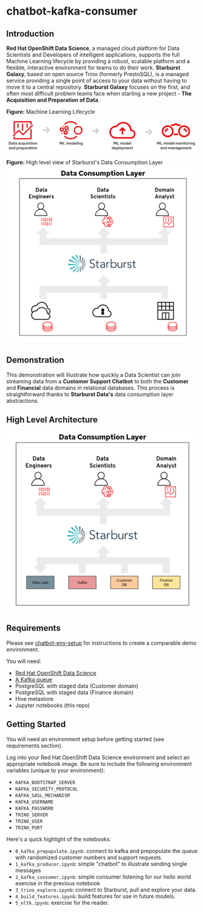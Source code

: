 # chatbot-kafka-consumer
## Introduction
**Red Hat OpenShift Data Science**, a managed cloud platform for Data Scientists
and Developers of intelligent applications, supports the full Machine Learning
lifecycle by providing a robust, scalable platform and a flexible, interactive
environment for teams to do their work. **Starburst Galaxy**, based on open
source Trino (formerly PrestoSQL), is a managed service providing a single point
of access to your data without having to move it to a central repository.
**Starburst Galaxy** focuses on the first, and often most difficult problem
teams face when starting a new project - **The Acquisition and Preparation of
Data**.

**Figure:** Machine Learning Lifecycle

![MLLC](support/ml-lifecycle-desktop.svg)

**Figure:** High level view of Starburst's Data Consumption Layer
![Consumption view](support/higher-level-arch.png)

## Demonstration
This demonstration will illustrate how quickly a Data Scientist can join
streaming data from a **Customer Support Chatbot** to both the **Customer** and
**Financial** data domains in relational databases. This process is
straightforward thanks to **Starburst Data's** data consumption layer
abstractions. 

## High Level Architecture 
![Data source view](support/high-level-arch.png)

## Requirements
Please see [chatbot-env-setup](https://github.com/keklundrh/chatbot-env-setup)
for instructions to create a comparable demo environment. 

You will need:
- [Red Hat OpenShift Data
  Science](https://www.redhat.com/en/technologies/cloud-computing/openshift/openshift-data-science)
- [A Kafka
  queue](https://www.redhat.com/en/technologies/cloud-computing/openshift/openshift-streams-for-apache-kafka)
- PostgreSQL with staged data (Customer domain)
- PostgreSQL with staged data (Finance domain)
- Hive metastore 
- Jupyter notebooks (this repo)  

## Getting Started
You will need an environment setup before getting started (see requirements
section). 

Log into your Red Hat OpenShift Data Science environment and select an
appropriate notebook image. Be sure to include the following environment
variables (unique to your environment):
- `KAFKA_BOOTSTRAP_SERVER`
- `KAFKA_SECURITY_PROTOCOL`
- `KAFKA_SASL_MECHANISM`
- `KAFKA_USERNAME`
- `KAFKA_PASSWORD`
- `TRINO_SERVER`
- `TRINO_USER`
- `TRINO_PORT`

Here's a quick highlight of the notebooks:
- `0_kafka_prepopulate.ipynb`:  connect to kafka and prepopulate the queue with
  randomized customer numbers and support requests.
- `1_kafka_producer.ipynb`: simple "chatbot" to illustrate sending single
  messages 
- `2_kafka_consumer.ipynb`: simple consumer listening for our hello world
  exercise in the previous notebook
- `3_trino_explore.ipynb`: connect to Starburst, pull and explore your data.
- `4_build_features.ipynb`: build features for use in future models.
- `5_nltk.ipynb`: exercise for the reader.
